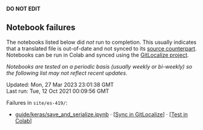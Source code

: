 __DO NOT EDIT__

## Notebook failures

The notebooks listed below did *not* run to completion. This usually indicates
that a translated file is out-of-date and not synced to its
[source counterpart](../en-snapshot/). Notebooks can be run in Colab and synced
using the [GitLocalize project](https://gitlocalize.com/tensorflow/docs-l10n).

*Notebooks are tested on a periodic basis (usually weekly or bi-weekly) so the
following list may not reflect recent updates.*

Updated: Mon, 27 Mar 2023 23:01:38 GMT<br/>
Last run: Tue, 12 Oct 2021 00:09:56 GMT

Failures in <code>site/es-419/</code>:

* [guide/keras/save_and_serialize.ipynb](https://github.com/tensorflow/docs-l10n/blob/master/site/es-419/guide/keras/save_and_serialize.ipynb) · [[Sync in GitLocalize](https://gitlocalize.com/repo/4592/es/site/en-snapshot/guide/keras/save_and_serialize.ipynb)] · [[Test in Colab](https://colab.research.google.com/github/tensorflow/docs-l10n/blob/master/site/es-419/guide/keras/save_and_serialize.ipynb)]

